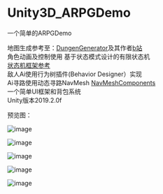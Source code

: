 # Unity3D_ARPGDemo
一个简单的ARPGDemo

地图生成参考至：[DungenGenerator](https://github.com/YimiCGH/DungenGenerator)及其作者[b站](https://www.bilibili.com/read/cv3322436)  
角色动画及控制使用
基于状态模式设计的有限状态机  
[状态机框架参考](https://blog.csdn.net/liaoshengg/article/details/81014770)  
敌人Ai使用行为树插件(Behavior Designer）实现\
Ai寻路使用动态寻路NavMesh  [NavMeshComponents](https://github.com/Unity-Technologies/NavMeshComponents)  
一个简单UI框架和背包系统  
Unity版本2019.2.0f

预览图：

![image](https://github.com/Aetulier/Unity3D_ARPGDemo/blob/master/Preview%20image/1.jpg)

![image](https://github.com/Aetulier/Unity3D_ARPGDemo/blob/master/Preview%20image/2.jpg)

![image](https://github.com/Aetulier/Unity3D_ARPGDemo/blob/master/Preview%20image/3.jpg)

![image](https://github.com/Aetulier/Unity3D_ARPGDemo/blob/master/Preview%20image/4.jpg)

![image](https://github.com/Aetulier/Unity3D_ARPGDemo/blob/master/Preview%20image/5.jpg)

